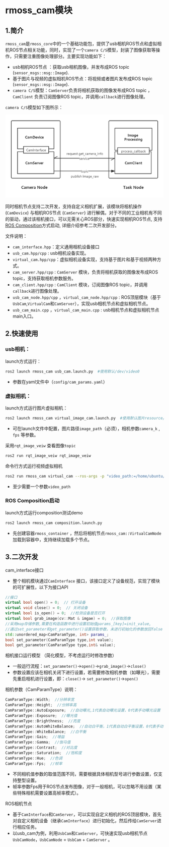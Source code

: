 # rmoss_cam模块

## 1.简介

`rmoss_cam`是`rmoss_core`中的一个基础功能包，提供了usb相机ROS节点和虚拟相机ROS节点相关功能，同时，实现了一个`camera C/S`模型，封装了图像获取等操作，只需要注重图像处理部分。主要实现功能如下：

- usb相机ROS节点 ：获取usb相机图像，并发布成ROS topic (`sensor_msgs::msg::Image`).
- 基于图片与视频的虚拟相机ROS节点：将视频或者图片发布成ROS topic (`sensor_msgs::msg::Image`).
- `camera C/S`模型：`CamServer`负责将相机获取的图像发布成ROS topic ， `CamClient` 负责订阅图像ROS topic，并调用`callback`进行图像处理。

`camera C/S`模型如下图所示：

![](cam_server_client.png)

同时相机节点支持二次开发，支持自定义相机扩展，该模块将相机操作(`CamDevice`) 与相机ROS节点 (`CamServer`) 进行解偶，对于不同的工业相机有不同的驱动，通过该相机接口，可以无需关心ROS部分，快速实现相机ROS节点, 支持[ROS Composition](https://docs.ros.org/en/galactic/Tutorials/Composition.html)方式启动, 详细介绍参考二次开发部分。

文件说明：

* `cam_interface.hpp`：定义通用相机设备接口
* `usb_cam.hpp/cpp` : usb相机设备实现。
* `virtual_cam.hpp/cpp`：虚拟相机设备实现，支持基于图片和基于视频两种方式。
* `cam_server.hpp/cpp` :  `CamServer` 模块，负责将相机获取的图像发布成ROS topic，支持获取相机参数服务。
* `cam_client.hpp/cpp` :  `CamClient` 模块，订阅图像ROS topic，并调用`callback`进行图像处理。
* `usb_cam_node.hpp/cpp` ，`virtual_cam_node.hpp/cpp` :  ROS顶层模块（基于`UsbCam`,`VirtualCam`和`CamServer`），实现usb相机节点和虚拟相机节点。
* `usb_cam_main.cpp` ，`virtual_cam_main.cpp` :  usb相机节点和虚拟相机节点main入口。

## 2.快速使用

### usb相机：

launch方式运行：

```bash
ros2 launch rmoss_cam usb_cam.launch.py  #使用默认/dev/video0
```

* 参数在yaml文件中（`config/cam_params.yaml`）

### 虚拟相机：

launch方式运行图片虚拟相机：

```bash
ros2 launch rmoss_cam virtual_image_cam.launch.py  #使用默认图片resource/test.png
```

* 可在launch文件中配置，图片路径`image_path`（必须），相机参数`camera_k` , `fps` 等参数。

采用`rqt_image_veiw` 查看图像`topic` 

```bash
ros2 run rqt_image_veiw rqt_image_veiw
```

命令行方式运行视频虚拟相机

```bash
ros2 run rmoss_cam virtual_cam --ros-args -p "video_path:=/home/ubuntu/test.avi"
```

* 至少需要一个参数`video_path`

### ROS Composition启动

launch方式运行composition测试demo

```python
ros2 launch rmoss_cam composition.launch.py
```

* 先创建容器`rmoss_container` ，然后将相机节点`rmoss_cam::VirtualCamNode` 加载到容器中，支持继续加载多个节点。

## 3.二次开发

cam_interface接口

* 整个相机模块通过`CamInterface` 接口，该接口定义了设备规范，实现了模块的可扩展性，以下为接口API

```c++
//接口
virtual bool open() = 0;  // 打开设备
virtual void close() = 0;  // 关闭设备
virtual bool is_open() = 0;  //检测设备是否打开
virtual bool grab_image(cv::Mat & imgae) = 0;  //获取图像
//采用map存储参数,需要在构造函数中进行设置初始值params_[key]=init_value,
//通过set_parameter和get_parameter()设置获取参数，未进行初始化的参数放回false
std::unordered_map<CamParamType, int> params_;
bool set_parameter(CamParamType type,int value);
bool get_parameter(CamParamType type,int& value);
```

相机接口运行模型 （简化模型，不考虑运行时修改参数）

* 一般运行流程：`set_parameter()`->`open()`->`grab_image()`->`close()` 
* 参数设置应该在相机关闭下进行设置，若需要修改相机参数（如曝光），需要先重启相机进行设置，即：`close()`-> `set_parameter()`->`open()` 

相机参数（CamParamType）说明：

```c++
CamParamType::Width;  //分辨率宽
CamParamType::Height;  //分辨率高
CamParamType::AutoExposure;  //自动曝光,1代表自动曝光设置，0代表手动曝光设置
CamParamType::Exposure;  //曝光值
CamParamType::Brighthness;  //亮度
CamParamType::AutoWhiteBalance;  //自动白平衡，1代表自动白平衡设置，0代表手动白平衡设置
CamParamType::WhiteBalance;  //白平衡
CamParamType::Gain;  //增益
CamParamType::Gamma;  //伽马值
CamParamType::Contrast;  //对比度
CamParamType::Saturation;  //饱和度
CamParamType::Hue;  //色调
CamParamType::Fps;  //帧率
```

- 不同相机值参数的取值范围不同，需要根据具体相机型号进行参数设置，仅支持整型设置。
- 帧率参数Fps用于ROS节点发布图像，对于一般相机，可以忽略不用设置（某些特殊相机需要设置高帧率模式）。

ROS相机节点

* 基于`CamInterface`和`CamServer`，可以实现自定义相机的ROS顶层模块，首先对自定义相机设备（继承`CamInterface`）进行初始化，然后传给`CamServer`进行相应任务。
* 以usb_cam为例，利用`UsbCam`和`CamServer`，可快速实现usb相机节点`UsbCamNode`，`UsbCamNode` = `UsbCam` + `CamServer` 。
